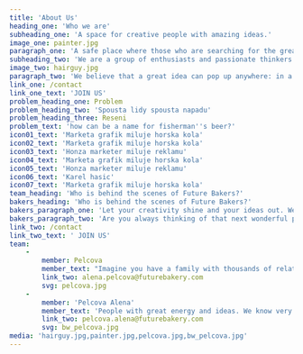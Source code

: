 ```yaml
---
title: 'About Us'
heading_one: 'Who we are'
subheading_one: 'A space for creative people with amazing ideas.'
image_one: painter.jpg
paragraph_one: 'A safe place where those who are searching for the great idea meet with the ones that have them. And where they have access not just to one amazing idea, but to several of them. A place, where the idea creators – who we call BAKERS get rewarded if their idea is selected by the client. We are a constantly growing group of bakers and creative thinkers. We believe it is important to provide a space for ideas and wonderful creations. We want to give everybody a chance to contribute. We believe the more idea makers we have, the more we can all move forward.'
subheading_two: 'We are a group of enthusiasts and passionate thinkers'
image_two: hairguy.jpg
paragraph_two: 'We believe that a great idea can pop up anywhere: in a bar, during a wonderfully peaceful weekend, while running, before going to bed, while chatting with your loved one, from a student, retiree or stay-at-home mom or dad.'
link_one: /contact
link_one_text: 'JOIN US'
problem_heading_one: Problem
problem_heading_two: 'Spousta lidy spousta napadu'
problem_heading_three: Reseni
problem_text: 'how can be a name for fisherman''s beer?'
icon01_text: 'Marketa grafik miluje horska kola'
icon02_text: 'Marketa grafik miluje horska kola'
icon03_text: 'Honza marketer miluje reklamu'
icon04_text: 'Marketa grafik miluje horska kola'
icon05_text: 'Honza marketer miluje reklamu'
icon06_text: 'Karel hasic'
icon07_text: 'Marketa grafik miluje horska kola'
team_heading: 'Who is behind the scenes of Future Bakers?'
bakers_heading: 'Who is behind the scenes of Future Bakers?'
bakers_paragraph_one: 'Let your creativity shine and your ideas out. We will have an abundance of great projects, that will inspire you. Help us solve them!! Have fun with it!'
bakers_paragraph_two: 'Are you always thinking of that next wonderful product or are you passionate about creativity, writing or digital design? Or you just love sharing your opinion.'
link_two: /contact
link_two_text: ' JOIN US'
team:
    -
        member: Pelcova
        member_text: "Imagine you have a family with thousands of relatives. This is exactly the family Alena takes care of. Future Bakery family comprising of twenty five thousands people from the crowd. People with great energy and ideas.\r\nWe know very well that none of us is as smart as we all together. Also, that we are all creative. It’s enough to give impulse and it rolls off. This world is full of creativity, fresh and - for somebody - weird ideas and insights. Our work is to work well with this and give it all a life."
        link_two: alena.pelcova@futurebakery.com
        svg: pelcova.jpg
    -
        member: 'Pelcova Alena'
        member_text: 'People with great energy and ideas. We know very well that none of us is as smart as we all together. Also, that we are all creative. It’s enough to give impulse and it rolls off. This world is full of creativity, fresh and - for somebody - weird ideas and insights. Our work is to work well with this and give it all a life. Imagine you have a family with thousands of relatives. This is exactly the family Alena takes care of. Future Bakery family comprising of twenty five thousands people from the crowd. '
        link_two: pelcova.alena@futurebakery.com
        svg: bw_pelcova.jpg
media: 'hairguy.jpg,painter.jpg,pelcova.jpg,bw_pelcova.jpg'
---
```



